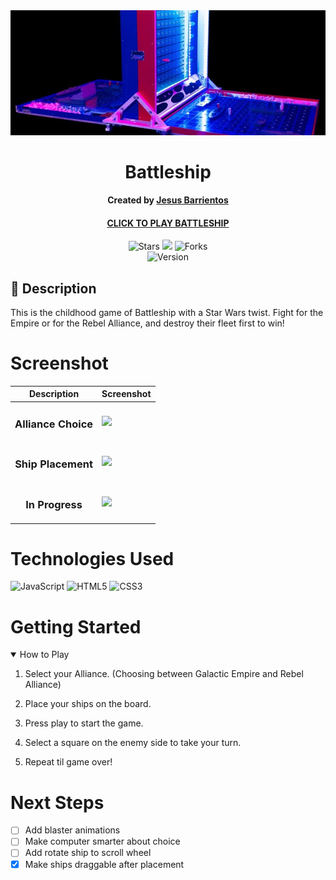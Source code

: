 <div id="header" align="center">

  <img src="assets/battleship_logo.jpg" width="800" alt="battleship game logo"  style="max-height: 200px; object-fit: cover;">

</div>

<div align="center" id="header">
   
# Battleship
**Created by [Jesus Barrientos](https://www.linkedin.com/in/barrientosjesus/)**
#### [CLICK TO PLAY BATTLESHIP](https://chueyb.github.io/battleship/) 

</div>

<div align="center" id="socialbuttons">

  ![Stars](https://img.shields.io/github/stars/chueyb/battleship?style=social)
  ![](https://visitor-badge.laobi.icu/badge?page_id=chueyb.battleship)
  ![Forks](https://img.shields.io/github/forks/chueyb/battleship?style=social)
  <br>
  ![Version](https://img.shields.io/badge/version-1.0-black)

</div>

## 📝 Description
This is the childhood game of Battleship with a Star Wars twist. Fight for the Empire or for the Rebel Alliance, and destroy their fleet first to win! 

# Screenshot
| Description | Screenshot |
|------------ | ------------|
| <h3 align="center">Alliance Choice</h3> | <img src="https://i.imgur.com/RUf3tvr.jpeg">
| <h3 align="center">Ship Placement</h3> | <img src="https://i.imgur.com/a6BSQgV.jpg">
| <h3 align="center">In Progress</h3> | <img src="https://i.imgur.com/ZL24YFD.jpg">

# Technologies Used
![JavaScript](https://img.shields.io/badge/-JavaScript-05122A?style=flat&logo=javascript)
![HTML5](https://img.shields.io/badge/-HTML5-05122A?style=flat&logo=html5)
![CSS3](https://img.shields.io/badge/-CSS-05122A?style=flat&logo=css3)

# Getting Started

<details open>
<summary>How to Play</summary>
 
1. Select your Alliance. (Choosing between Galactic Empire and Rebel Alliance) 
 
2. Place your ships on the board.
 
3. Press play to start the game.
 
4. Select a square on the enemy side to take your turn.
 
5. Repeat til game over!
 
</details>

# Next Steps

- [ ] Add blaster animations
- [ ] Make computer smarter about choice
- [ ] Add rotate ship to scroll wheel
- [X] Make ships draggable after placement
